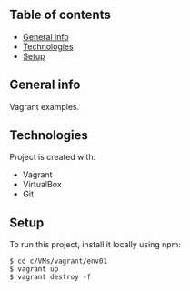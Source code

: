 ## Table of contents
* [General info](#general-info)
* [Technologies](#technologies)
* [Setup](#setup)

## General info
Vagrant examples.
	
## Technologies
Project is created with:
* Vagrant
* VirtualBox
* Git
	
## Setup
To run this project, install it locally using npm:

```
$ cd c/VMs/vagrant/env01
$ vagrant up
$ vagrant destroy -f
```
